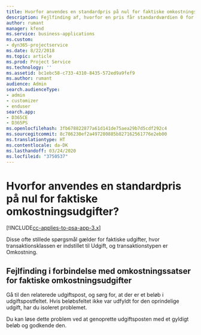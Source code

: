 ```yaml
---
title: Hvorfor anvendes en standardpris på nul for faktiske omkostningsudgifter?
description: Fejlfinding af, hvorfor en pris får standardværdien 0 for faktiske omkostningsudgifter.
author: rumant
manager: kfend
ms.service: business-applications
ms.custom:
- dyn365-projectservice
ms.date: 8/22/2018
ms.topic: article
ms.prod: Project Service
ms.technology: ''
ms.assetid: bc1ebc58-c733-4310-8435-572ed9a9fef9
ms.author: rumant
audience: Admin
search.audienceType:
- admin
- customizer
- enduser
search.app:
- D365CE
- D365PS
ms.openlocfilehash: 3fb678822877a61d141de75aea29b7d5cdf292c4
ms.sourcegitcommit: 8c786230ef2a497280885b827162561776e2eb00
ms.translationtype: HT
ms.contentlocale: da-DK
ms.lasthandoff: 03/24/2020
ms.locfileid: "3750537"
---
```

# <a name="why-is-the-price-defaulting-to-zero-on-expense-cost-actuals"></a>Hvorfor anvendes en standardpris på nul for faktiske omkostningsudgifter?

[!INCLUDE[cc-applies-to-psa-app-3.x](../includes/cc-applies-to-psa-app-3x.md)]

Disse ofte stillede spørgsmål gælder for faktiske udgifter, hvor transaktionsklassen er indstillet til Udgift, og transaktionstypen er Omkostning.

## <a name="troubleshooting-cost-rates-on-expense-cost-actuals"></a>Fejlfinding i forbindelse med omkostningssatser for faktiske omkostningsudgifter

Gå til den relaterede udgiftspost, og sørg for, at der er et beløb i udgiftspostfeltet. Hvis beløbsfeltet ikke var udfyldt for den oprindelige udgift, har du isoleret problemet.
 
Du kan løse dette problem ved at genoprette udgiftsposten med et gyldigt beløb og godkende den.
